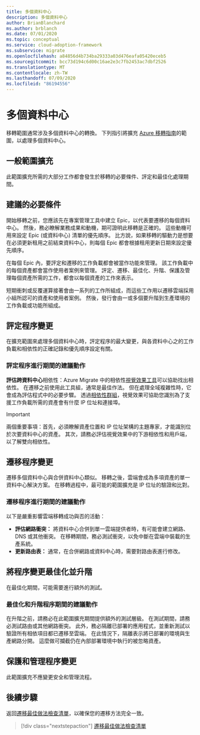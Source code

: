 ```yaml
---
title: 多個資料中心
description: 多個資料中心
author: BrianBlanchard
ms.author: brblanch
ms.date: 07/01/2020
ms.topic: conceptual
ms.service: cloud-adoption-framework
ms.subservice: migrate
ms.openlocfilehash: a84856d4b734ba29333a03d476eafa05420eceb5
ms.sourcegitcommit: bcc73d194c6d00c16ae2e3c7fb2453ac7dbf2526
ms.translationtype: MT
ms.contentlocale: zh-TW
ms.lasthandoff: 07/09/2020
ms.locfileid: "86194556"
---
```

# <a name="multiple-datacenters"></a>多個資料中心

移轉範圍通常涉及多個資料中心的轉換。 下列指引將擴充 [Azure 移轉指南](../azure-migration-guide/index.md)的範圍，以處理多個資料中心。

## <a name="general-scope-expansion"></a>一般範圍擴充

此範圍擴充所需的大部分工作都會發生於移轉的必要條件、評定和最佳化處理期間。

## <a name="suggested-prerequisites"></a>建議的必要條件

開始移轉之前，您應該先在專案管理工具中建立 Epic，以代表要遷移的每個資料中心。 然後，務必瞭解業務成果和動機，期可證明此移轉是正確的。 這些動機可用來設定 Epic (或資料中心) 清單的優先順序。 比方說，如果移轉的驅動力是想要在必須更新租用之前結束資料中心，則每個 Epic 都會根據租用更新日期來設定優先順序。

在每個 Epic 內，要評定和遷移的工作負載都會被當作功能來管理。 該工作負載中的每個資產都會當作使用者案例來管理。 評定、遷移、最佳化、升階、保護及管理每個資產所需的工作，都會以每個資產的工作來表示。

短期衝刺或反覆運算接著會由一系列的工作所組成，而這些工作用以遷移雲端採用小組所認可的資產和使用者案例。 然後，發行會由一或多個要升階到生產環境的工作負載或功能所組成。

## <a name="assess-process-changes"></a>評定程序變更

在擴充範圍來處理多個資料中心時，評定程序的最大變更，與各資料中心之的工作負載和相依性的正確記錄和優先順序設定有關。

### <a name="suggested-action-during-the-assess-process"></a>評定程序進行期間的建議動作

**評估跨資料中心**相依性：Azure Migrate 中的相依性[視覺效果工具](https://docs.microsoft.com/azure/migrate/concepts-dependency-visualization)可以協助找出相依性。 在遷移之前使用此工具組，通常是最佳作法。 但在處理全域複雜性時，它會成為評估程式中的必要步驟。 透過[相依性群組](https://docs.microsoft.com/azure/migrate/how-to-create-group-machine-dependencies)，視覺效果可協助您識別為了支援工作負載所需的資產會有什麼 IP 位址和連接埠。

> [!IMPORTANT]
> 兩個重要事項：首先，必須瞭解資產位置和 IP 位址架構的主題專家，才能識別位於次要資料中心的資產。 其次，請務必評估視覺效果中的下游相依性和用戶端，以了解雙向相依性。

## <a name="migrate-process-changes"></a>遷移程序變更

遷移多個資料中心與合併資料中心類似。 移轉之後，雲端會成為多項資產的單一資料中心解決方案。 在移轉過程中，最可能的範圍擴充是 IP 位址的驗證和比對。

### <a name="suggested-action-during-the-migrate-process"></a>遷移程序進行期間的建議動作

以下是嚴重影響雲端移轉成功與否的活動：

- **評估網路衝突：** 將資料中心合併到單一雲端提供者時，有可能會建立網路、DNS 或其他衝突。 在移轉期間，務必測試衝突，以免中斷在雲端中裝載的生產系統。
- **更新路由表：** 通常，在合併網路或資料中心時，需要對路由表進行修改。

## <a name="optimize-and-promote-process-changes"></a>將程序變更最佳化並升階

在最佳化期間，可能需要進行額外的測試。

### <a name="suggested-action-during-the-optimize-and-promote-process"></a>最佳化和升階程序期間的建議動作

在升階之前，請務必在此範圍擴充期間提供額外的測試層級。 在測試期間，請務必測試路由或其他網路衝突。 此外，務必隔離已部署的應用程式，並重新測試以驗證所有相依項目都已遷移至雲端。 在此情況下，隔離表示將已部署的環境與生產網路分開。 這麼做可攔截仍在內部部署環境中執行的被忽略資產。

## <a name="secure-and-manage-process-changes"></a>保護和管理程序變更

此範圍擴充不應變更安全和管理流程。

## <a name="next-steps"></a>後續步驟

返回[遷移最佳做法檢查清單](./index.md)，以確保您的遷移方法完全一致。

> [!div class="nextstepaction"]
> [遷移最佳做法檢查清單](./index.md)

